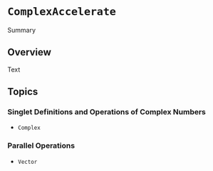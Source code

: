 # ``ComplexAccelerate``

<!--@START_MENU_TOKEN@-->Summary<!--@END_MENU_TOKEN@-->

## Overview

<!--@START_MENU_TOKEN@-->Text<!--@END_MENU_TOKEN@-->

## Topics

### Singlet Definitions and Operations of Complex Numbers

- ``Complex``

### Parallel Operations

- ``Vector``
